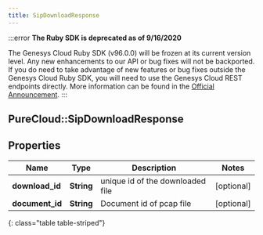 ```yaml
---
title: SipDownloadResponse
---
```


:::error
**The Ruby SDK is deprecated as of 9/16/2020**

The Genesys Cloud Ruby SDK (v96.0.0) will be frozen at its current version level. Any new enhancements to our API or bug fixes will not be backported. If you do need to take advantage of new features or bug fixes outside the Genesys Cloud Ruby SDK, you will need to use the Genesys Cloud REST endpoints directly. More information can be found in the [Official Announcement](https://developer.mypurecloud.com/forum/t/announcement-genesys-cloud-ruby-sdk-end-of-life/8850).
:::


## PureCloud::SipDownloadResponse

## Properties

|Name | Type | Description | Notes|
|------------ | ------------- | ------------- | -------------|
| **download_id** | **String** | unique id of the downloaded file | [optional] |
| **document_id** | **String** | Document id of pcap file | [optional] |
{: class="table table-striped"}


